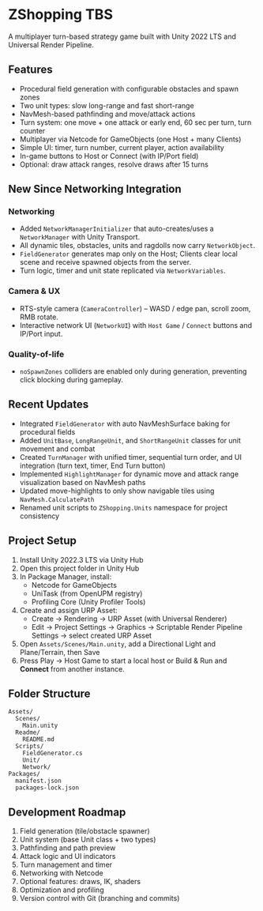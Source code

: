 # ZShopping TBS

A multiplayer turn-based strategy game built with Unity 2022 LTS and Universal Render Pipeline.

## Features
- Procedural field generation with configurable obstacles and spawn zones
- Two unit types: slow long-range and fast short-range
- NavMesh-based pathfinding and move/attack actions
- Turn system: one move + one attack or early end, 60 sec per turn, turn counter
- Multiplayer via Netcode for GameObjects (one Host + many Clients)
- Simple UI: timer, turn number, current player, action availability
- In-game buttons to Host or Connect (with IP/Port field)
- Optional: draw attack ranges, resolve draws after 15 turns

## New Since Networking Integration
### Networking
* Added `NetworkManagerInitializer` that auto-creates/uses a `NetworkManager` with Unity Transport.  
* All dynamic tiles, obstacles, units and ragdolls now carry `NetworkObject`.  
* `FieldGenerator` generates map only on the Host; Clients clear local scene and receive spawned objects from the server.  
* Turn logic, timer and unit state replicated via `NetworkVariables`.  

### Camera & UX
* RTS-style camera (`CameraController`) – WASD / edge pan, scroll zoom, RMB rotate.  
* Interactive network UI (`NetworkUI`) with `Host Game` / `Connect` buttons and IP/Port input.  

### Quality-of-life
* `noSpawnZones` colliders are enabled only during generation, preventing click blocking during gameplay.  

## Recent Updates
- Integrated `FieldGenerator` with auto NavMeshSurface baking for procedural fields
- Added `UnitBase`, `LongRangeUnit`, and `ShortRangeUnit` classes for unit movement and combat
- Created `TurnManager` with unified timer, sequential turn order, and UI integration (turn text, timer, End Turn button)
- Implemented `HighlightManager` for dynamic move and attack range visualization based on NavMesh paths
- Updated move-highlights to only show navigable tiles using `NavMesh.CalculatePath`
- Renamed unit scripts to `ZShopping.Units` namespace for project consistency

## Project Setup
1. Install Unity 2022.3 LTS via Unity Hub
2. Open this project folder in Unity Hub
3. In Package Manager, install:
   - Netcode for GameObjects
   - UniTask (from OpenUPM registry)
   - Profiling Core (Unity Profiler Tools)
4. Create and assign URP Asset:
   - Create → Rendering → URP Asset (with Universal Renderer)
   - Edit → Project Settings → Graphics → Scriptable Render Pipeline Settings → select created URP Asset
5. Open `Assets/Scenes/Main.unity`, add a Directional Light and Plane/Terrain, then Save
6. Press Play → Host Game to start a local host or Build & Run and **Connect** from another instance.

## Folder Structure
```
Assets/
  Scenes/
    Main.unity
  Readme/
    README.md
  Scripts/
    FieldGenerator.cs
    Unit/
    Network/
Packages/
  manifest.json
  packages-lock.json
```

## Development Roadmap
1. Field generation (tile/obstacle spawner)
2. Unit system (base Unit class + two types)
3. Pathfinding and path preview
4. Attack logic and UI indicators
5. Turn management and timer
6. Networking with Netcode
7. Optional features: draws, IK, shaders
8. Optimization and profiling
9. Version control with Git (branching and commits) 